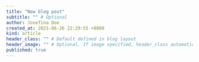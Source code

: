 ```yaml
---
title: "New blog post"
subtitle: "" # Optional
author: Josefina Doe
created_at: 2021-06-26 22:29:55 +0000
kind: article
header_class: "" # Default defined in blog layout
header_image: "" # Optional. If image specified, header_class automatically assigned, else default
published: true
---
```

